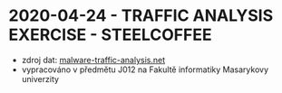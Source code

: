 # 2020-04-24 - TRAFFIC ANALYSIS EXERCISE - STEELCOFFEE

* zdroj dat: [malware-traffic-analysis.net](https://www.malware-traffic-analysis.net/2020/04/24/index.html)
* vypracováno v předmětu J012 na Fakultě informatiky Masarykovy univerzity
